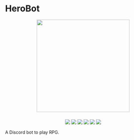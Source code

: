# HeroBot

<p align="center">
  <img src="https://github.com/lgmagalhaes88/HeroBot/blob/master/assets/logo.jpg" widht="300" height="300" style="margin-bottom: 10px">
</p>

<p align="center">

  <img src="https://img.shields.io/github/license/lgmagalhaes88/HeroBot.svg?style=flat-square" href="(https://github.com/lgmagalhaes88/HeroBot/blob/master/LICENSE">
  <img src="https://badges.greenkeeper.io/lgmagalhaes88/HeroBot.svg?style=flat-square" href="https://greenkeeper.io/">
  <img src="https://circleci.com/gh/lgmagalhaes88/HeroBot/tree/master.svg?style=shield"
  href="https://circleci.com/gh/lgmagalhaes88/HeroBot/tree/master">
  <img href="https://app.codacy.com/app/lucasgsm88/HeroBot?utm_source=github.com&utm_medium=referral&utm_content=lgmagalhaes88/HeroBot&utm_campaign=Badge_Grade_Dashboard" src="https://api.codacy.com/project/badge/Grade/ff4c6e85363843db8f9531829c3a2fb7">
  <a href="https://david-dm.org/lgmagalhaes88/HeroBot" title="dependencies status"><img src="https://david-dm.org/lgmagalhaes88/HeroBot/status.svg?style=flat-square"/></a>
  <a href="https://david-dm.org/lgmagalhaes88/HeroBot?type=dev" title="devDependencies status"><img src="https://david-dm.org/lgmagalhaes88/HeroBot/dev-status.svg?style=flat-square"/></a>

</p>

A Discord bot to play RPG.
